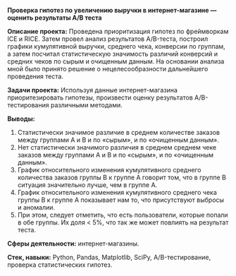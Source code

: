 **Проверка гипотез по увеличению выручки в интернет-магазине — оценить результаты A/B теста**

**Описание проекта:**
Проведена приоритизация гипотез по фреймворкам ICE и RICE. Затем провел анализ результатов A/B-теста, построил графики кумулятивной выручки, среднего чека, конверсии по группам, а затем посчитал статистическую значимость различий конверсий и средних чеков по сырым и очищенным данным. На основании анализа мной было принято решение о нецелесообразности дальнейшего проведения теста.

**Задачи проекта:**
Используя данные интернет-магазина приоритезировать гипотезы, произвести оценку результатов A/B-тестирования различными методами.

**Выводы:**
1. Cтатистически значимое различие в среднем количестве заказов между группами А и В и по «сырым», и по «очищенным данным».
2. Нет статистически значимого различия в среднем среднем чеке заказов между группами А и В и по «сырым», и по «очищенным данным».
3. График относительного изменения кумулятивного среднего количества заказов группы B к группе A говорит том, что в группе B ситуация значительно лучше, чем в группе А.
4. График относительного изменения кумулятивного среднего чека группы B к группе A показывает нам то, что присутствуют выбросы и аномалии.
5. При этом, следует отметить, что есть пользователи, которые попали в обе группы. Их доля < 5%, что так же может повлиять на результат теста.

**Сферы деятельности:** интернет-магазины.

**Стек, навыки:** Python, Pandas, Matplotlib, SciPy, A/B-тестирование, проверка статистических гипотез.
